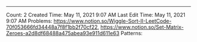 ---
Count: 2
Created Time: May 11, 2021 9:07 AM
Last Edit Time: May 11, 2021 9:07 AM
Problems: https://www.notion.so/Wiggle-Sort-II-LeetCode-70f053666fd34448a7f8f1bb2f70cf22, https://www.notion.so/Set-Matrix-Zeroes-a2d8df68488a475abea93e911d611e63
Patterns: 